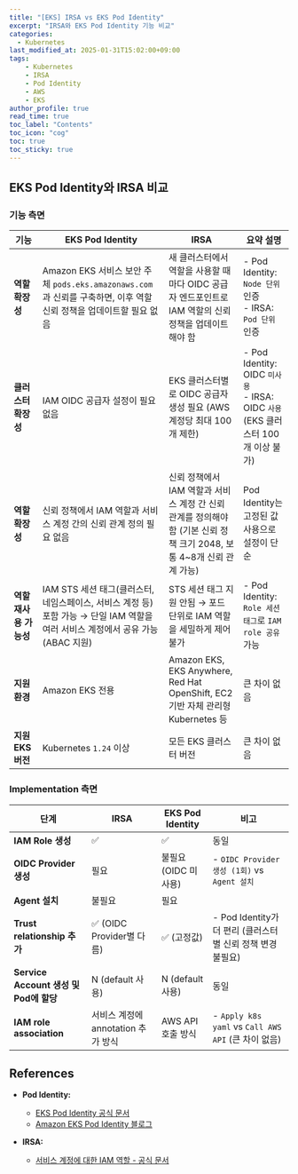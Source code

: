 ```yaml
---
title: "[EKS] IRSA vs EKS Pod Identity"
excerpt: "IRSA와 EKS Pod Identity 기능 비교"
categories: 
  - Kubernetes
last_modified_at: 2025-01-31T15:02:00+09:00
tags: 
    - Kubernetes
    - IRSA
    - Pod Identity
    - AWS
    - EKS
author_profile: true
read_time: true
toc_label: "Contents" 
toc_icon: "cog" 
toc: true
toc_sticky: true
---
```




## **EKS Pod Identity와 IRSA 비교**

### 기능 측면

| 기능                   | EKS Pod Identity                                             | IRSA                                                         | **요약 설명**                                                |
| ---------------------- | ------------------------------------------------------------ | ------------------------------------------------------------ | ------------------------------------------------------------ |
| **역할 확장성**        | Amazon EKS 서비스 보안 주체 `pods.eks.amazonaws.com`과 신뢰를 구축하면, 이후 역할 신뢰 정책을 업데이트할 필요 없음 | 새 클러스터에서 역할을 사용할 때마다 OIDC 공급자 엔드포인트로 IAM 역할의 신뢰 정책을 업데이트해야 함 | - Pod Identity: `Node 단위` 인증<br>- IRSA: `Pod 단위` 인증  |
| **클러스터 확장성**    | IAM OIDC 공급자 설정이 필요 없음                             | EKS 클러스터별로 OIDC 공급자 생성 필요 (AWS 계정당 최대 100개 제한) | - Pod Identity: OIDC `미사용`<br>- IRSA: OIDC `사용` (EKS 클러스터 100개 이상 불가) |
| **역할 확장성**        | 신뢰 정책에서 IAM 역할과 서비스 계정 간의 신뢰 관계 정의 필요 없음 | 신뢰 정책에서 IAM 역할과 서비스 계정 간 신뢰 관계를 정의해야 함 (기본 신뢰 정책 크기 2048, 보통 4~8개 신뢰 관계 가능) | Pod Identity는 고정된 값 사용으로 설정이 단순                |
| **역할 재사용 가능성** | IAM STS 세션 태그(클러스터, 네임스페이스, 서비스 계정 등) 포함 가능 → 단일 IAM 역할을 여러 서비스 계정에서 공유 가능 (ABAC 지원) | STS 세션 태그 지원 안됨 → 포드 단위로 IAM 역할을 세밀하게 제어 불가 | - Pod Identity: `Role 세션 태그`로 `IAM role 공유` 가능      |
| **지원 환경**          | Amazon EKS 전용                                              | Amazon EKS, EKS Anywhere, Red Hat OpenShift, EC2 기반 자체 관리형 Kubernetes 등 | 큰 차이 없음                                                 |
| **지원 EKS 버전**      | Kubernetes `1.24` 이상                                       | 모든 EKS 클러스터 버전                                       | 큰 차이 없음                                                 |



### Implementation 측면

| **단계**                               | **IRSA**                           | **EKS Pod Identity** | **비고**                                                    |
| -------------------------------------- | ---------------------------------- | -------------------- | ----------------------------------------------------------- |
| **IAM Role 생성**                      | ✅                                  | ✅                    | 동일                                                        |
| **OIDC Provider 생성**                 | 필요                               | 불필요 (OIDC 미사용) | - `OIDC Provider 생성 (1회)` vs `Agent 설치`                |
| **Agent 설치**                         | 불필요                             | 필요                 |                                                             |
| **Trust relationship 추가**            | ✅ (OIDC Provider별 다름)           | ✅ (고정값)           | - Pod Identity가 더 편리 (클러스터별 신뢰 정책 변경 불필요) |
| **Service Account 생성 및 Pod에 할당** | N (default 사용)                   | N (default 사용)     | 동일                                                        |
| **IAM role association**               | 서비스 계정에 annotation 추가 방식 | AWS API 호출 방식    | - `Apply k8s yaml` vs `Call AWS API` (큰 차이 없음)         |



## **References**

- **Pod Identity:**
  - [EKS Pod Identity 공식 문서](https://docs.aws.amazon.com/ko_kr/eks/latest/userguide/pod-identities.html)
  - [Amazon EKS Pod Identity 블로그](https://aws.amazon.com/ko/blogs/aws/amazon-eks-pod-identity-simplifies-iam-permissions-for-applications-on-amazon-eks-clusters/)

- **IRSA:**
  - [서비스 계정에 대한 IAM 역할 - 공식 문서](https://docs.aws.amazon.com/ko_kr/eks/latest/userguide/iam-roles-for-service-accounts.html)
